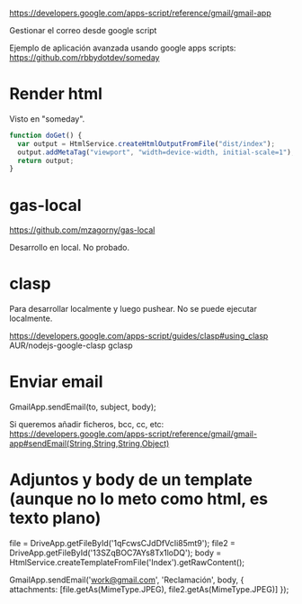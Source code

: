 <https://developers.google.com/apps-script/reference/gmail/gmail-app>

Gestionar el correo desde google script

Ejemplo de aplicación avanzada usando google apps scripts: <https://github.com/rbbydotdev/someday>

# Render html

Visto en "someday".

```js
function doGet() {
  var output = HtmlService.createHtmlOutputFromFile("dist/index");
  output.addMetaTag("viewport", "width=device-width, initial-scale=1");
  return output;
}
```

# gas-local

<https://github.com/mzagorny/gas-local>

Desarrollo en local. No probado.

# clasp

Para desarrollar localmente y luego pushear.
No se puede ejecutar localmente.

<https://developers.google.com/apps-script/guides/clasp#using_clasp>
AUR/nodejs-google-clasp
gclasp

# Enviar email

GmailApp.sendEmail(to, subject, body);

Si queremos añadir ficheros, bcc, cc, etc:
<https://developers.google.com/apps-script/reference/gmail/gmail-app#sendEmail(String,String,String,Object)>

# Adjuntos y body de un template (aunque no lo meto como html, es texto plano)

file = DriveApp.getFileById('1qFcwsCJdDfVcIi85mt9');
file2 = DriveApp.getFileById('13SZqBOC7AYs8Tx1loDQ');
body = HtmlService.createTemplateFromFile('Index').getRawContent();

GmailApp.sendEmail('<work@gmail.com>', 'Reclamación', body, {
attachments: [file.getAs(MimeType.JPEG), file2.getAs(MimeType.JPEG)]
});
